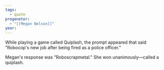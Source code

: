 ```yaml
---
tags:
  - quote
progenetor:
  - "[[Megan Nelson]]"
year:
---
```

While playing a game called Quiplash, the prompt appeared that said "Robocop's new job after being fired as a police officer."

Megan's response was "Roboscrapmetal." She won unanimously—called a quiplash.